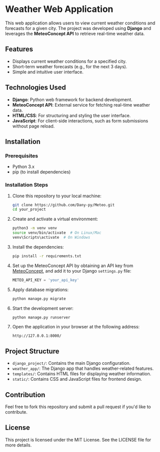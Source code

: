 
# Weather Web Application

This web application allows users to view current weather conditions and forecasts for a given city. The project was developed using **Django** and leverages the **MeteoConcept API** to retrieve real-time weather data.

## Features

- Displays current weather conditions for a specified city.
- Short-term weather forecasts (e.g., for the next 3 days).
- Simple and intuitive user interface.

## Technologies Used

- **Django**: Python web framework for backend development.
- **MeteoConcept API**: External service for fetching real-time weather data.
- **HTML/CSS**: For structuring and styling the user interface.
- **JavaScript**: For client-side interactions, such as form submissions without page reload.

## Installation

### Prerequisites

- Python 3.x
- pip (to install dependencies)

### Installation Steps

1. Clone this repository to your local machine:
   ```bash
   git clone https://github.com/Dany-py/Meteo.git
   cd your_project
   ```

2. Create and activate a virtual environment:
   ```bash
   python3 -m venv venv
   source venv/bin/activate  # On Linux/Mac
   venv\Scripts\activate  # On Windows
   ```

3. Install the dependencies:
   ```bash
   pip install -r requirements.txt
   ```

4. Set up the MeteoConcept API by obtaining an API key from [MeteoConcept](https://www.meteo-concept.com/), and add it to your Django `settings.py` file:
   ```python
   METEO_API_KEY = 'your_api_key'
   ```

5. Apply database migrations:
   ```bash
   python manage.py migrate
   ```

6. Start the development server:
   ```bash
   python manage.py runserver
   ```

7. Open the application in your browser at the following address:
   ```
   http://127.0.0.1:8000/
   ```

## Project Structure

- `django_project/`: Contains the main Django configuration.
- `weather_app/`: The Django app that handles weather-related features.
- `templates/`: Contains HTML files for displaying weather information.
- `static/`: Contains CSS and JavaScript files for frontend design.

## Contribution

Feel free to fork this repository and submit a pull request if you'd like to contribute.

## License

This project is licensed under the MIT License. See the LICENSE file for more details.

